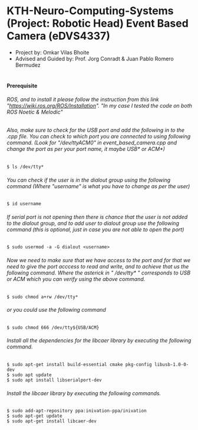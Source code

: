 # KTH-Neuro-Computing-Systems (Project: Robotic Head) Event Based Camera (eDVS4337) 
* Project by: Omkar Vilas Bhoite
* Advised and Guided by: Prof. Jorg Conradt & Juan Pablo Romero Bermudez

# #########################################################################################################################################################################################

# #########################################################################################################################################################################################

#### Prerequisite

###### ROS, and to install it please follow the instruction from this link "https://wiki.ros.org/ROS/Installation". "In my case I tested the code on both ROS Noetic & Melodic"

###### Also, make sure to check for the USB port and add the following in to the .cpp file. You can check to which port you are connected to using following command. (Look for "/dev/ttyACM0" in event_based_camera.cpp and change  the port as per your port name, it maybe USB* or ACM*)

```
$ ls /dev/tty*
```

###### You can check if the user is in the dialout group using the following command (Where "username" is what you have to change as per the user)

```
$ id username
```

###### If serial port is not opening then there is chance that the user is not added to the dialout group, and to add user to dialout group use the following command (this is optional, just in case you are not able to open the port)

```
$ sudo usermod -a -G dialout <username>
```

###### Now we need to make sure that we have access to the port and for that we need to give the port acccess to read and write, and to achieve that us the following command. Where the asterick in " /dev/tty* " corresponds to USB or ACM which you can verify using the above command. 

```
$ sudo chmod a+rw /dev/tty*

```
###### or you could use the following command

```
$ sudo chmod 666 /dev/tty${USB/ACM}

```

###### Install all the dependencies for the libcaer library by executing the following command.

```
$ sudo apt-get install build-essential cmake pkg-config libusb-1.0-0-dev
$ sudo apt update
$ sudo apt install libserialport-dev

```


###### Install the libcaer library by executing the following commands. 

```
$ sudo add-apt-repository ppa:inivation-ppa/inivation
$ sudo apt-get update
$ sudo apt-get install libcaer-dev

```


